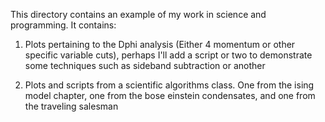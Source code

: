 This directory contains an example of my work in science and programming. It contains:

1. Plots pertaining to the Dphi analysis (Either 4 momentum or other specific variable cuts), perhaps I'll add a script or two to demonstrate some techniques such as sideband subtraction or another

2. Plots and scripts from a scientific algorithms class. One from the ising model chapter, one from the bose einstein condensates, and one from the traveling salesman


